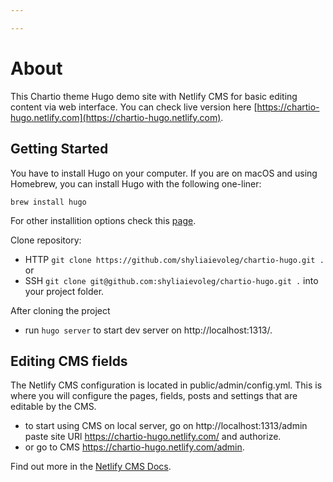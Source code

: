 ```yaml
---

---
```

# About

This Chartio theme Hugo demo site with Netlify CMS for basic editing content via web interface.
You can check live version here [https://chartio-hugo.netlify.com](https://chartio-hugo.netlify.com).

## Getting Started

You have to install Hugo on your computer.
If you are on macOS and using Homebrew, you can install Hugo with the following one-liner:

`brew install hugo`

For other installition options check this [page](https://gohugo.io/getting-started/installing/).

Clone repository:

- HTTP `git clone https://github.com/shyliaievoleg/chartio-hugo.git .` or
- SSH `git clone git@github.com:shyliaievoleg/chartio-hugo.git .` into your project folder.

After cloning the project

- run `hugo server` to start dev server on http://localhost:1313/.

## Editing CMS fields
The Netlify CMS configuration is located in public/admin/config.yml. This is where you will configure the pages, fields, posts and settings that are editable by the CMS.

- to start using CMS on local server, go on http://localhost:1313/admin paste site URl https://chartio-hugo.netlify.com/ and authorize.
- or go to CMS https://chartio-hugo.netlify.com/admin.

Find out more in the [Netlify CMS Docs](https://www.netlifycms.org/docs).


